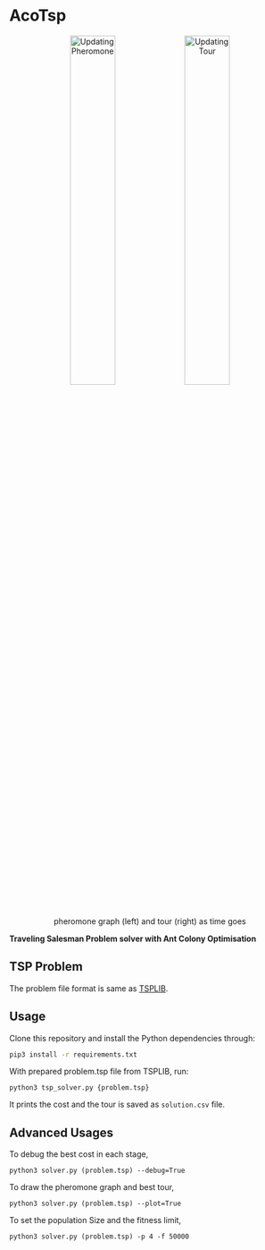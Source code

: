 # AcoTsp

<div float="left" align="center">
    <img src="https://imgur.com/obQdRU1.gif" alt="Updating Pheromone" width="40%"/>
    <img src="https://imgur.com/yd3CtP2.gif" alt="Updating Tour" width="40%"/>
  <p>pheromone graph (left) and tour (right) as time goes</p>
</div>

**Traveling Salesman Problem solver with Ant Colony Optimisation**

## TSP Problem

The problem file format is same as [TSPLIB](http://elib.zib.de/pub/mp-testdata/tsp/tsplib/tsplib.html).

## Usage

Clone this repository and install the Python dependencies through:

```sh
pip3 install -r requirements.txt
```

With prepared problem.tsp file from TSPLIB, run:

```
python3 tsp_solver.py {problem.tsp}
```

It prints the cost and the tour is saved as `solution.csv` file.

## Advanced Usages

To debug the best cost in each stage,

```
python3 solver.py (problem.tsp) --debug=True
```
To draw the pheromone graph and best tour,

```
python3 solver.py (problem.tsp) --plot=True
```

To set the population Size and the fitness limit,

```
python3 solver.py (problem.tsp) -p 4 -f 50000
```
